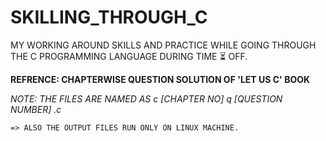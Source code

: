 # SKILLING_THROUGH_C
MY WORKING AROUND SKILLS AND PRACTICE WHILE GOING THROUGH THE C PROGRAMMING LANGUAGE DURING TIME ⏳ OFF.



**REFRENCE: CHAPTERWISE QUESTION SOLUTION OF 'LET US C' BOOK**

_NOTE: THE FILES ARE NAMED AS c [CHAPTER NO] q [QUESTION NUMBER] .c_

    => ALSO THE OUTPUT FILES RUN ONLY ON LINUX MACHINE.
